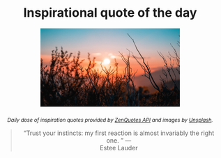 
<div align="center">

# Inspirational quote of the day

<img src="./data/photo.jpeg" alt="Beautiful nature photo" width="320" height="180">

<sub><i>Daily dose of inspiration quotes provided by [ZenQuotes API](https://zenquotes.io/) and images by [Unsplash](https://unsplash.com/).</i></sub>


<blockquote>&ldquo;Trust your instincts: my first reaction is almost invariably the right one.  &rdquo; &mdash; <footer>Estee Lauder</footer></blockquote>

</div>
